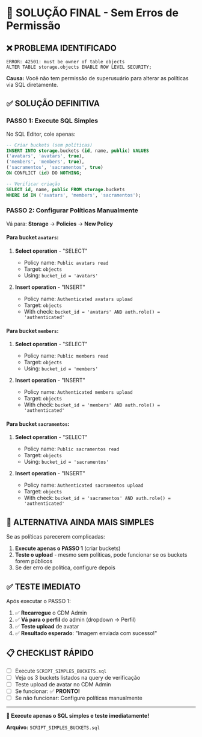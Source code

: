 # 🚨 SOLUÇÃO FINAL - Sem Erros de Permissão

## ❌ PROBLEMA IDENTIFICADO

```
ERROR: 42501: must be owner of table objects
ALTER TABLE storage.objects ENABLE ROW LEVEL SECURITY;
```

**Causa:** Você não tem permissão de superusuário para alterar as políticas via SQL diretamente.

## ✅ SOLUÇÃO DEFINITIVA

### **PASSO 1: Execute SQL Simples**

No SQL Editor, cole apenas:

```sql
-- Criar buckets (sem políticas)
INSERT INTO storage.buckets (id, name, public) VALUES
('avatars', 'avatars', true),
('members', 'members', true),
('sacramentos', 'sacramentos', true)
ON CONFLICT (id) DO NOTHING;

-- Verificar criação
SELECT id, name, public FROM storage.buckets
WHERE id IN ('avatars', 'members', 'sacramentos');
```

### **PASSO 2: Configurar Políticas Manualmente**

Vá para: **Storage** → **Policies** → **New Policy**

#### **Para bucket `avatars`:**

1. **Select operation** - "SELECT"

   - Policy name: `Public avatars read`
   - Target: `objects`
   - Using: `bucket_id = 'avatars'`

2. **Insert operation** - "INSERT"
   - Policy name: `Authenticated avatars upload`
   - Target: `objects`
   - With check: `bucket_id = 'avatars' AND auth.role() = 'authenticated'`

#### **Para bucket `members`:**

1. **Select operation** - "SELECT"

   - Policy name: `Public members read`
   - Target: `objects`
   - Using: `bucket_id = 'members'`

2. **Insert operation** - "INSERT"
   - Policy name: `Authenticated members upload`
   - Target: `objects`
   - With check: `bucket_id = 'members' AND auth.role() = 'authenticated'`

#### **Para bucket `sacramentos`:**

1. **Select operation** - "SELECT"

   - Policy name: `Public sacramentos read`
   - Target: `objects`
   - Using: `bucket_id = 'sacramentos'`

2. **Insert operation** - "INSERT"
   - Policy name: `Authenticated sacramentos upload`
   - Target: `objects`
   - With check: `bucket_id = 'sacramentos' AND auth.role() = 'authenticated'`

## 🚀 **ALTERNATIVA AINDA MAIS SIMPLES**

Se as políticas parecerem complicadas:

1. **Execute apenas o PASSO 1** (criar buckets)
2. **Teste o upload** - mesmo sem políticas, pode funcionar se os buckets forem públicos
3. Se der erro de política, configure depois

## ✅ **TESTE IMEDIATO**

Após executar o PASSO 1:

1. ✅ **Recarregue** o CDM Admin
2. ✅ **Vá para o perfil** do admin (dropdown → Perfil)
3. ✅ **Teste upload** de avatar
4. ✅ **Resultado esperado**: "Imagem enviada com sucesso!"

## 📋 **CHECKLIST RÁPIDO**

- [ ] Execute `SCRIPT_SIMPLES_BUCKETS.sql`
- [ ] Veja os 3 buckets listados na query de verificação
- [ ] Teste upload de avatar no CDM Admin
- [ ] Se funcionar: ✅ **PRONTO!**
- [ ] Se não funcionar: Configure políticas manualmente

---

**🎯 Execute apenas o SQL simples e teste imediatamente!**

**Arquivo:** `SCRIPT_SIMPLES_BUCKETS.sql`
